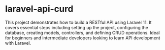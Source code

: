 # laravel-api-curd
This project demonstrates how to build a RESTful API using Laravel 11. It covers essential steps including setting up the project, configuring the database, creating models, controllers, and defining CRUD operations. Ideal for beginners and intermediate developers looking to learn API development with Laravel.
